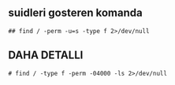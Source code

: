 ## suidleri gosteren komanda

    ## find / -perm -u=s -type f 2>/dev/null

## DAHA DETALLI 
    # find / -type f -perm -04000 -ls 2>/dev/null


